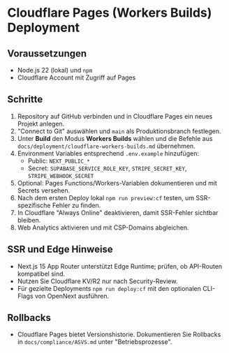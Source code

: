 # Cloudflare Pages (Workers Builds) Deployment

## Voraussetzungen
- Node.js 22 (lokal) und `npm`
- Cloudflare Account mit Zugriff auf Pages

## Schritte
1. Repository auf GitHub verbinden und in Cloudflare Pages ein neues Projekt anlegen.
2. "Connect to Git" auswählen und `main` als Produktionsbranch festlegen.
3. Unter **Build** den Modus **Workers Builds** wählen und die Befehle aus `docs/deployment/cloudflare-workers-builds.md` übernehmen.
4. Environment Variables entsprechend `.env.example` hinzufügen:
   - Public: `NEXT_PUBLIC_*`
   - Secret: `SUPABASE_SERVICE_ROLE_KEY`, `STRIPE_SECRET_KEY`, `STRIPE_WEBHOOK_SECRET`
5. Optional: Pages Functions/Workers-Variablen dokumentieren und mit Secrets versehen.
6. Nach dem ersten Deploy lokal `npm run preview:cf` testen, um SSR-spezifische Fehler zu finden.
7. In Cloudflare "Always Online" deaktivieren, damit SSR-Fehler sichtbar bleiben.
8. Web Analytics aktivieren und mit CSP-Domains abgleichen.

## SSR und Edge Hinweise
- Next.js 15 App Router unterstützt Edge Runtime; prüfen, ob API-Routen kompatibel sind.
- Nutzen Sie Cloudflare KV/R2 nur nach Security-Review.
- Für gezielte Deployments `npm run deploy:cf` mit den optionalen CLI-Flags von OpenNext ausführen.

## Rollbacks
- Cloudflare Pages bietet Versionshistorie. Dokumentieren Sie Rollbacks in `docs/compliance/ASVS.md` unter "Betriebsprozesse".
